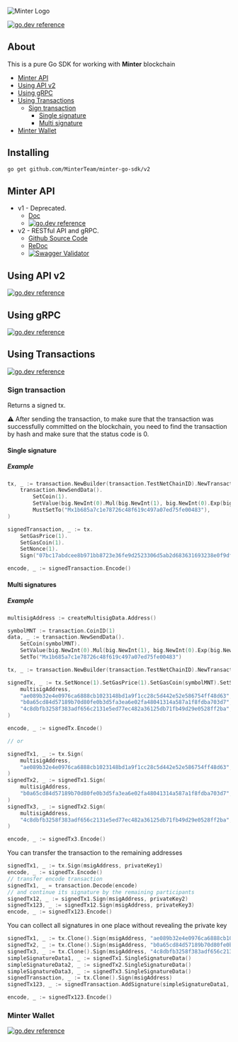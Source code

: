 ![Minter Logo](https://github.com/MinterTeam/minter-go-sdk/raw/master/minter-logo.svg?sanitize=true)

[![go.dev reference](https://img.shields.io/badge/go.dev-reference-007d9c?logo=go&logoColor=white&style=flat-square)](https://pkg.go.dev/mod/github.com/MinterTeam/minter-go-sdk/v2)

## About

This is a pure Go SDK for working with **Minter** blockchain

* [Minter API](#minter-api)
* [Using API v2](#using-api-v2)
* [Using gRPC](#using-grpc)
* [Using Transactions](#using-transactions)
	- [Sign transaction](#sign-transaction)
        - [Single signature](#single-signature)
        - [Multi signature](#multi-signatures)
* [Minter Wallet](#minter-wallet)

## Installing

```bash
go get github.com/MinterTeam/minter-go-sdk/v2
```

## Minter API

* v1 - Deprecated.
    - [Doc](https://github.com/MinterTeam/minter-go-sdk/tree/v1.1.1#using-minterapi)
    - [![go.dev reference](https://img.shields.io/badge/go.dev-reference-007d9c?logo=go&logoColor=white&style=flat-square)](https://pkg.go.dev/github.com/MinterTeam/minter-go-sdk@v1.1.6/api?tab=doc)
* v2 - RESTful API and gRPC. 
    - [Github Source Code](https://github.com/MinterTeam/node-grpc-gateway)
    - [ReDoc](https://minterteam.github.io/node-gateway-api-v2-doc/)
    - [![Swagger Validator](https://img.shields.io/swagger/valid/3.0?specUrl=https%3A%2F%2Fraw.githubusercontent.com%2FMinterTeam%2Fnode-grpc-gateway%2Fmaster%2Fdocs%2Fapi.swagger.json)](https://minterteam.github.io/minter-api-v2-docs/)

## Using API v2

[![go.dev reference](https://img.shields.io/badge/go.dev-reference-007d9c?logo=go&logoColor=white&style=flat-square)](https://pkg.go.dev/github.com/MinterTeam/minter-go-sdk/v2/api/v2?tab=doc)

## Using gRPC

[![go.dev reference](https://img.shields.io/badge/go.dev-reference-007d9c?logo=go&logoColor=white&style=flat-square)](https://pkg.go.dev/github.com/MinterTeam/minter-go-sdk/v2/api/grpc_client?tab=doc)

## Using Transactions

[![go.dev reference](https://img.shields.io/badge/go.dev-reference-007d9c?logo=go&logoColor=white&style=flat-square)](https://pkg.go.dev/github.com/MinterTeam/minter-go-sdk/v2/transaction?tab=doc)

### Sign transaction

Returns a signed tx.

⚠️ After sending the transaction, to make sure that the transaction was successfully committed on the blockchain, you need to find the transaction by hash and make sure that the status code is 0.

#### Single signature

##### Example

```go
tx, _ := transaction.NewBuilder(transaction.TestNetChainID).NewTransaction(
    transaction.NewSendData().
        SetCoin(1).
        SetValue(big.NewInt(0).Mul(big.NewInt(1), big.NewInt(0).Exp(big.NewInt(10), big.NewInt(18), nil))).
        MustSetTo("Mx1b685a7c1e78726c48f619c497a07ed75fe00483"),
)

signedTransaction, _ := tx.
    SetGasPrice(1).
    SetGasCoin(1).
    SetNonce(1).
    Sign("07bc17abdcee8b971bb8723e36fe9d2523306d5ab2d683631693238e0f9df142")

encode, _ := signedTransaction.Encode()
```

#### Multi signatures

##### Example

```go
multisigAddress := createMultisigData.Address()

symbolMNT := transaction.CoinID(1)
data, _ := transaction.NewSendData().
    SetCoin(symbolMNT).
    SetValue(big.NewInt(0).Mul(big.NewInt(1), big.NewInt(0).Exp(big.NewInt(10), big.NewInt(18), nil))).
    SetTo("Mx1b685a7c1e78726c48f619c497a07ed75fe00483")

tx, _ := transaction.NewBuilder(transaction.TestNetChainID).NewTransaction(data)

signedTx, _ := tx.SetNonce(1).SetGasPrice(1).SetGasCoin(symbolMNT).SetSignatureType(transaction.SignatureTypeMulti).Sign(
    multisigAddress,
    "ae089b32e4e0976ca6888cb1023148bd1a9f1cc28c5d442e52e586754ff48d63",
    "b0a65cd84d57189b70d80fe0b3d5fa3ea6e02fa48041314a587a1f8fdba703d7",
    "4c8dbfb3258f383adf656c2131e5ed77ec482a36125db71fb49d29e0528ff2ba",
)

encode, _ := signedTx.Encode()

// or

signedTx1, _ := tx.Sign(
    multisigAddress,
    "ae089b32e4e0976ca6888cb1023148bd1a9f1cc28c5d442e52e586754ff48d63",
)
signedTx2, _ := signedTx1.Sign(
    multisigAddress,
    "b0a65cd84d57189b70d80fe0b3d5fa3ea6e02fa48041314a587a1f8fdba703d7",
)
signedTx3, _ := signedTx2.Sign(
    multisigAddress,
    "4c8dbfb3258f383adf656c2131e5ed77ec482a36125db71fb49d29e0528ff2ba",
)

encode, _ := signedTx3.Encode()
```

You can transfer the transaction to the remaining addresses
```go
signedTx1, _ := tx.Sign(msigAddress, privateKey1)
encode, _ := signedTx.Encode()
// transfer encode transaction
signedTx1, _ = transaction.Decode(encode)
// and continue its signature by the remaining participants
signedTx12, _ := signedTx1.Sign(msigAddress, privateKey2)
signedTx123, _ := signedTx12.Sign(msigAddress, privateKey3)
encode, _ := signedTx123.Encode()
```

You can collect all signatures in one place without revealing the private key
```go
signedTx1, _ := tx.Clone().Sign(msigAddress, "ae089b32e4e0976ca6888cb1023148bd1a9f1cc28c5d442e52e586754ff48d63")
signedTx2, _ := tx.Clone().Sign(msigAddress, "b0a65cd84d57189b70d80fe0b3d5fa3ea6e02fa48041314a587a1f8fdba703d7")
signedTx3, _ := tx.Clone().Sign(msigAddress, "4c8dbfb3258f383adf656c2131e5ed77ec482a36125db71fb49d29e0528ff2ba")
simpleSignatureData1, _ := signedTx1.SingleSignatureData()
simpleSignatureData2, _ := signedTx2.SingleSignatureData()
simpleSignatureData3, _ := signedTx3.SingleSignatureData()
signedTransaction, _ := tx.Clone().Sign(msigAddress)
signedTx123, _ := signedTransaction.AddSignature(simpleSignatureData1, simpleSignatureData2, simpleSignatureData3)

encode, _ := signedTx123.Encode()
```

### Minter Wallet

[![go.dev reference](https://img.shields.io/badge/go.dev-reference-007d9c?logo=go&logoColor=white&style=flat-square)](https://pkg.go.dev/github.com/MinterTeam/minter-go-sdk/v2/wallet?tab=doc)
